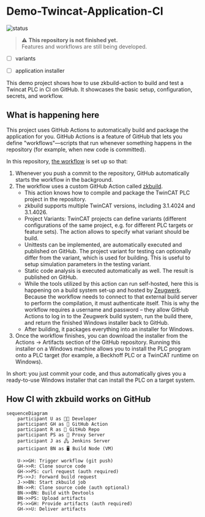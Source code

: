 # Demo-Twincat-Application-CI

![status](https://img.shields.io/badge/status-work%20in%20progress-orange?style=for-the-badge&logo=github)

> ⚠️ **This repository is not finished yet.**  
> Features and workflows are still being developed.

- [ ] variants
- [ ] application installer


This demo project shows how to use zkbuild-action to build and test a Twincat PLC in CI on GitHub. It showcases the basic setup, configuration, secrets, and workflow.

## What is happening here

This project uses GitHub Actions to automatically build and package the application for you.
GitHub Actions is a feature of GitHub that lets you define "workflows"—scripts that run whenever something happens in the repository (for example, when new code is committed).

In this repository, [the workflow](https://github.com/Zeugwerk/Demo-Twincat-Application-CI/blob/main/.github/workflows/build.yml) is set up so that:

1. Whenever you push a commit to the repository, GitHub automatically starts the workflow in the background.
2. The workflow uses a custom GitHub Action called [zkbuild](https://github.com/Zeugwerk/zkbuild-action).
   - This action knows how to compile and package the TwinCAT PLC project in the repository.
   - zkbuild supports multiple TwinCAT versions, including 3.1.4024 and 3.1.4026.
   - Project Variants: TwinCAT projects can define variants (different configurations of the same project, e.g. for different PLC targets or feature sets). The action allows to specify what variant should be build.
   - Unittests can be implemented, are automatically executed and published on GitHub. The project variant for testing can optionally differ from the variant, which is used for building. This is useful to setup simulation parameters in the testing variant.
   - Static code analysis is executed automatically as well. The result is published on GitHub.
   - While the tools utilized by this action can run self-hosted, here this is happening on a build system set-up and hosted by [Zeugwerk](https://www.zeugwerk.at). Because the workflow needs to connect to that external build server to perform the compilation, it must authenticate itself. This is why the workflow requires a username and password – they allow GitHub Actions to log in to the Zeugwerk build system, run the build there, and return the finished Windows installer back to GitHub.
   - After building, it packages everything into an installer for Windows.
3. Once the workflow finishes, you can download the installer from the Actions → Artifacts section of the GitHub repository.
Running this installer on a Windows machine allows you to install the PLC program onto a PLC target (for example, a Beckhoff PLC or a TwinCAT runtime on Windows).

In short: you just commit your code, and thus automatically gives you a ready-to-use Windows installer that can install the PLC on a target system.

## How CI with zkbuild works on GitHub

```mermaid
sequenceDiagram
    participant U as 🧑‍💻 Developer
    participant GH as 🐙 GitHub Action
    participant R as 📂 GitHub Repo
    participant PS as 📡 Proxy Server
    participant J as 🖧 Jenkins Server
    participant BN as 🖥️ Build Node (VM)

    U->>GH: Trigger workflow (git push)
    GH->>R: Clone source code
    GH->>PS: curl request (auth required)
    PS->>J: Forward build request
    J->>BN: Start zkbuild job
    BN->>R: Clone source code (auth optional)
    BN->>BN: Build with Devtools
    BN->>PS: Upload artifacts
    PS->>GH: Provide artifacts (auth required)
    GH->>U: Deliver artifacts
```




